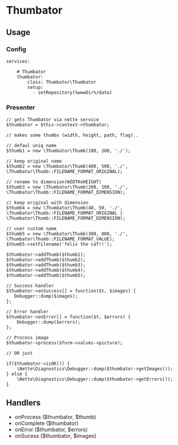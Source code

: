 # Thumbator


## Usage

### Config

    services:

        # Thumbator
        thumbator:
            class: Thumbator\Thumbator
            setup:
              - setRepository(%wwwDir%/data)

### Presenter

    // gets Thumbator via nette service
    $thumbator = $this->context->thumbator;

    // makes some thumbs (width, height, path, flag)..

    // defaul uniq name
    $thumb1 = new \Thumbator\Thumb(100, 200, './');

    // keep original name
    $thumb2 = new \Thumbator\Thumb(400, 500, './', \Thumbator\Thumb::FILENAME_FORMAT_ORIGINAL);

    // rename to dimension(WIDTHxHEIGHT)
    $thumb3 = new \Thumbator\Thumb(200, 100, './', \Thumbator\Thumb::FILENAME_FORMAT_DIMENSION);

    // keep original with dimension
    $thumb4 = new \Thumbator\Thumb(40, 50, './', \Thumbator\Thumb::FILENAME_FORMAT_ORIGINAL | \Thumbator\Thumb::FILENAME_FORMAT_DIMENSION);

    // user custom name
    $thumb5 = new \Thumbator\Thumb(300, 800, './', \Thumbator\Thumb::FILENAME_FORMAT_VALUE);
    $thumb5->setFilename('felix the caT!!');

    $thumbator->addThumb($thumb1);
    $thumbator->addThumb($thumb2);
    $thumbator->addThumb($thumb3);
    $thumbator->addThumb($thumb4);
    $thumbator->addThumb($thumb5);

    // Success handler
    $thumbator->onSuccess[] = function($t, $images) {
       Debugger::dump($images);
    };

    // Error handler
    $thumbator->onError[] = function($t, $errors) {
        Debugger::dump($errors);
    };

    // Process image
    $thumbator->process($form->values->picture);

    // OR just

    if($thumbator->isOK()) {
        \Nette\Diagnostics\Debugger::dump($thumbator->getImages());
    } else {
        \Nette\Diagnostics\Debugger::dump($thumbator->getErrors());
    }

## Handlers

- onProcess ($thumbator, $thumb)
- onComplete ($thumbator)
- onError ($thumbator, $errors)
- onSucess ($thumbator, $images)